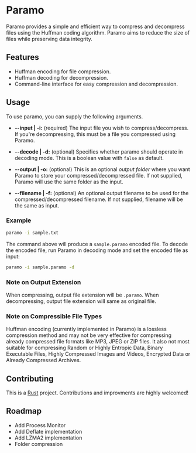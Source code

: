 # Paramo
Paramo provides a simple and efficient way to compress and decompress files using the Huffman coding algorithm. Paramo aims to reduce the size of files while preserving data integrity.

## Features
- Huffman encoding for file compression.
- Huffman decoding for decompression.
- Command-line interface for easy compression and decompression.

## Usage
To use paramo, you can supply the following arguments.
- **--input | -i:** (required) The input file you wish to compress/decompress. If you're decompressing, this must be a file you compressed using Paramo.

- **--decode | -d:** (optional) Specifies whether paramo should operate in decoding mode. This is a boolean value with `false` as default.

- **--output | -o:** (optional) This is an optional *output folder* where you want Paramo to store your compressed/decompressed file. If not supplied, Paramo will use the same folder as the input.

- **--filename | -f:** (optional) An optional output filename to be used for the compressed/decompressed filename. If not supplied, filename will be the same as input. 

### Example
```bash
paramo -i sample.txt
```

The command above will produce a `sample.paramo` encoded file. To decode the encoded file, run Paramo in decoding mode and set the encoded file as input:
```bash
paramo -i sample.paramo -d
```

### Note on Output Extension
When compressing, output file extension will be `.paramo`. When decompressing, output file extension will same as original file.

### Note on Compressible File Types
Huffman encoding (currently implemented in Paramo) is a lossless compression method and may not be very effective for compressing already compressed file formats like MP3, JPEG or ZIP files. It also not most suitable for compressing Random or Highly Entropic Data, Binary Executable Files, Highly Compressed Images and Videos, Encrypted Data or Already Compressed Archives.

## Contributing
This is a [Rust](https://www.rust-lang.org/tools/install) project. Contributions and improvments are highly welcomed! 

## Roadmap
- Add Process Monitor
- Add Deflate implementation
- Add LZMA2 implementation
- Folder compression